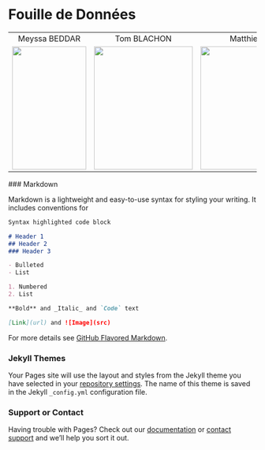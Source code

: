 # Fouille de Données
<head>
    <table >
            <tr >
                <td align="center">Meyssa BEDDAR</th>
                <td align="center">Tom BLACHON</th>
                <td align="center">Matthieu SIMOES</th>
            </tr>
            <tr >
                <td><img src="https://user-images.githubusercontent.com/72613969/108885128-b47ef580-7607-11eb-9342-6c32a4a504f2.jpg" width="150" height="250"></td>
                <td><img src="https://user-images.githubusercontent.com/71490738/108892546-4ab71980-7610-11eb-8c2e-8de36b1260f0.jpg" width="200" height="250"></td>
                <td><img src="https://user-images.githubusercontent.com/72613969/108886341-26a40a00-7609-11eb-8c06-92a1072fd7a6.jpg" width="250" height="250"></td>
            </tr>
    </table>
</head>
### Markdown

Markdown is a lightweight and easy-to-use syntax for styling your writing. It includes conventions for

```markdown
Syntax highlighted code block

# Header 1
## Header 2
### Header 3

- Bulleted
- List

1. Numbered
2. List

**Bold** and _Italic_ and `Code` text

[Link](url) and ![Image](src)
```

For more details see [GitHub Flavored Markdown](https://guides.github.com/features/mastering-markdown/).

### Jekyll Themes

Your Pages site will use the layout and styles from the Jekyll theme you have selected in your [repository settings](https://github.com/Peadz/Fouille_de_Donnees/settings). The name of this theme is saved in the Jekyll `_config.yml` configuration file.

### Support or Contact

Having trouble with Pages? Check out our [documentation](https://docs.github.com/categories/github-pages-basics/) or [contact support](https://support.github.com/contact) and we’ll help you sort it out.
